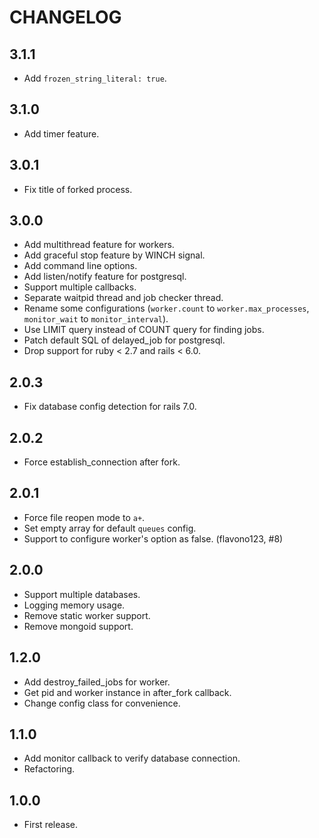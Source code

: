 # CHANGELOG

## 3.1.1

* Add `frozen_string_literal: true`.

## 3.1.0

* Add timer feature.

## 3.0.1

* Fix title of forked process.

## 3.0.0

* Add multithread feature for workers.
* Add graceful stop feature by WINCH signal.
* Add command line options.
* Add listen/notify feature for postgresql.
* Support multiple callbacks.
* Separate waitpid thread and job checker thread.
* Rename some configurations (`worker.count` to `worker.max_processes`, `monitor_wait` to `monitor_interval`).
* Use LIMIT query instead of COUNT query for finding jobs.
* Patch default SQL of delayed_job for postgresql.
* Drop support for ruby < 2.7 and rails < 6.0.

## 2.0.3

* Fix database config detection for rails 7.0.

## 2.0.2

* Force establish_connection after fork.

## 2.0.1

* Force file reopen mode to `a+`.
* Set empty array for default `queues` config.
* Support to configure worker's option as false. (flavono123, #8)

## 2.0.0

* Support multiple databases.
* Logging memory usage.
* Remove static worker support.
* Remove mongoid support.

## 1.2.0

* Add destroy_failed_jobs for worker.
* Get pid and worker instance in after_fork callback.
* Change config class for convenience.

## 1.1.0

* Add monitor callback to verify database connection.
* Refactoring.

## 1.0.0

* First release.
